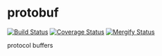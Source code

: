 # protobuf

[![Build Status](https://travis-ci.org/tcvem/protobuf.svg?branch=master)](https://travis-ci.org/tcvem/protobuf)
[![Coverage Status](https://coveralls.io/repos/github/tcvem/protobuf/badge.svg?branch=master)](https://coveralls.io/github/tcvem/protobuf?branch=master)
[![Mergify Status][mergify-status]][mergify]

[mergify]: https://mergify.io
[mergify-status]: https://img.shields.io/endpoint.svg?url=https://gh.mergify.io/badges/tcvem/protobuf&style=flat

protocol buffers
